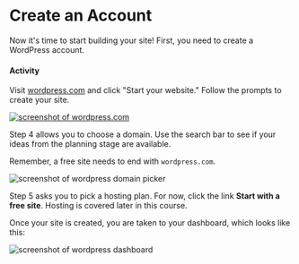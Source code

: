 # Create an Account
Now it's time to start building your site! First, you need to create a WordPress account.

#### Activity
Visit <a href="https://wordpress.com" target="_blank">wordpress.com</a> and click "Start your website." Follow the prompts to create your site.

<a href="https://wordpress.com" target="_blank"><img src="{{site.baseurl}}/img/wordpress/01_WordPress%20Homepage.png" alt="screenshot of wordpress.com"></a>

Step 4 allows you to choose a domain. Use the search bar to see if your ideas from the planning stage are available.

Remember, a free site needs to end with ```wordpress.com```.

<img src="{{site.baseurl}}/img/wordpress/06_WordPress Domain.png" alt="screenshot of wordpress domain picker">

Step 5 asks you to pick a hosting plan. For now, click the link **Start with a free site**. Hosting is covered later in this course.

Once your site is created, you are taken to your dashboard, which looks like this:

<img src="{{site.baseurl}}/img/wordpress/08_WordPress Dashboard.png" alt="screenshot of wordpress dashboard">
